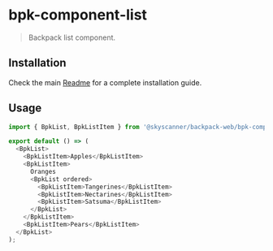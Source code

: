 # bpk-component-list

> Backpack list component.

## Installation

Check the main [Readme](https://github.com/skyscanner/backpack#usage) for a complete installation guide.

## Usage

```js
import { BpkList, BpkListItem } from '@skyscanner/backpack-web/bpk-component-list';

export default () => (
  <BpkList>
    <BpkListItem>Apples</BpkListItem>
    <BpkListItem>
      Oranges
      <BpkList ordered>
        <BpkListItem>Tangerines</BpkListItem>
        <BpkListItem>Nectarines</BpkListItem>
        <BpkListItem>Satsuma</BpkListItem>
      </BpkList>
    </BpkListItem>
    <BpkListItem>Pears</BpkListItem>
  </BpkList>
);
```
